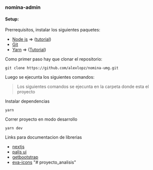 ### nomina-admin

#### Setup:

Prerrequisitos, instalar los siguientes paquetes:

 - [Node js](https://nodejs.org/)  => ([tutorial](https://www.youtube.com/watch?v=2p-mM1uybaQ))
 - [Git](https://git-scm.com/download/win)
 - [Yarn](https://yarnpkg.com/) => ([Tutorial](https://www.youtube.com/watch?v=OfrKqymH0Rk))


 Como primer paso hay que clonar el repositorio:

```
git clone https://github.com/alexlopz/nomina-umg.git
```

Luego se ejecunta los siguientes comandos:

> Los siguientes comandos se ejecunta en la carpeta donde esta el proyecto

Instalar dependencias
```
yarn 
```

Correr proyecto en modo desarrollo
```
yarn dev
```


Links para documentacion de librerias

 - [nextjs](https://nextjs.org/docs/getting-started)
 - [paljs ui](https://paljs.com/ui/components/card)
 - [getbootstrap](https://getbootstrap.com/docs/5.3/getting-started/introduction/)
 - [eva-icons](https://akveo.github.io/eva-icons)
"# proyecto_analisis" 
